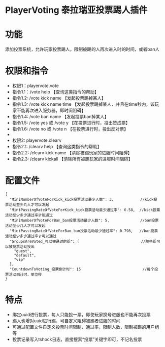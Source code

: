 # PlayerVoting 泰拉瑞亚投票踢人插件
# 功能
添加投票系统，允许玩家投票踢人，限制被踢的人再次进入时的时间，或者ban人
# 权限和指令

- 权限1：playervote.vote
- 指令1.1：/vote help      【查询这类指令的帮助】
- 指令1.2: /vote kick name  【发起投票踢掉某人】
- 指令1.3: /vote kick name time   【发起投票踢掉某人，并且在time秒内，该玩家不能再次进入服务器，即时间阻碍】
- 指令1.4: /vote ban name   【发起投票ban掉某人】
- 指令1.5: /vote yes 或 /vote y       【在投票进行时，投出赞成票】
- 指令1.6: /vote no 或 /vote n       【在投票进行时，投出反对票】
-
- 权限2: playervote.clearv
- 指令2.1: /clearv help  【查询这类指令的帮助】
- 指令2.2: /clearv kick name    【清除被踢玩家的进服时间阻碍】
- 指令2.3: /clearv kickall    【清除所有被踢玩家的进服时间阻碍】

# 配置文件
```
{
  "MiniNumberOfVoteForKick_kick投票活动最少人数": 3,            //kick投票活动至少几人才可以发起
  "MiniPassingRateOfVoteForKick_kick投票活动最少通过率": 0.58,  //kick投票活动至少多少通过率才能通过
  "MiniNumberOfVoteForBan_ban投票活动最少人数": 5,              //ban投票活动至少几人才可以发起
  "MiniPassingRateOfVoteForBan_ban投票活动最少通过率": 0.798,   //ban投票活动至少多少通过率才可以通过
  "GroupsAreVoted_可以被通过的组": [                            //那些组可以被投票活动投出
    "guest",
    "default",
    "vip"
  ],
  "CountdownToVoting_投票倒计时": 15                            //每个投票活动倒计时，单位秒
}
```

# 特点
- 绑定uuid进行投票，每人只能投一票，即使玩家换号进服也不能再次投票
- 踢人也增对uuid进行踢，可自定义阻碍被踢者进服的时间
- 可通过配置文件自定义投票时间限制，通过率，限制人数，限制被踢的用户组等
- 投票记录写入tshock日志，直接搜索“投票”关键字即可，不记名投票
